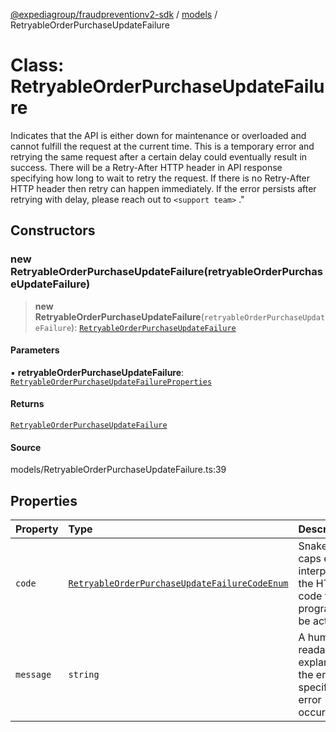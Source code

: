 [@expediagroup/fraudpreventionv2-sdk](../../index.md) / [models](../index.md) / RetryableOrderPurchaseUpdateFailure

# Class: RetryableOrderPurchaseUpdateFailure

Indicates that the API is either down for maintenance or overloaded and cannot fulfill the request at the current time. This is a temporary error and retrying the same request after a certain delay could eventually result in success. There will be a Retry-After HTTP header in API response specifying how long to wait to retry the request. If there is no Retry-After HTTP header then retry can happen immediately. If the error persists after retrying with delay, please reach out to `<support team>` .\"

## Constructors

### new RetryableOrderPurchaseUpdateFailure(retryableOrderPurchaseUpdateFailure)

> **new RetryableOrderPurchaseUpdateFailure**(`retryableOrderPurchaseUpdateFailure`): [`RetryableOrderPurchaseUpdateFailure`](RetryableOrderPurchaseUpdateFailure.md)

#### Parameters

▪ **retryableOrderPurchaseUpdateFailure**: [`RetryableOrderPurchaseUpdateFailureProperties`](../interfaces/RetryableOrderPurchaseUpdateFailureProperties.md)

#### Returns

[`RetryableOrderPurchaseUpdateFailure`](RetryableOrderPurchaseUpdateFailure.md)

#### Source

models/RetryableOrderPurchaseUpdateFailure.ts:39

## Properties

| Property | Type | Description | Source |
| :------ | :------ | :------ | :------ |
| `code` | [`RetryableOrderPurchaseUpdateFailureCodeEnum`](../type-aliases/RetryableOrderPurchaseUpdateFailureCodeEnum.md) | Snake cased all caps error code interpreted from the HTTP status code that can programmatically be acted upon. | models/RetryableOrderPurchaseUpdateFailure.ts:32 |
| `message` | `string` | A human-readable explanation of the error, specific to this error occurrence. | models/RetryableOrderPurchaseUpdateFailure.ts:37 |
